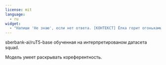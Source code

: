 ```yaml
---
license: mit
language:
  - ru
widget: 
  - "Напиши 'Не знаю', если нет ответа. [КОНТЕКСТ] Ёлка горит огоньками, а под ней лежат подарки. У Дениса сегодня дискотека. Он любит есть пиццу. Машенька любит танцевать. [ВОПРОС] Где находятся подарки?"
---
```


sberbank-ai/ruT5-base обученная на интерпретированом датасета squad. 

Модель умеет раскрывать кореферентность. 


